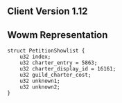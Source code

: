 ## Client Version 1.12

## Wowm Representation
```rust,ignore
struct PetitionShowlist {
    u32 index;    
    u32 charter_entry = 5863;    
    u32 charter_display_id = 16161;    
    u32 guild_charter_cost;    
    u32 unknown1;    
    u32 unknown2;    
}

```
